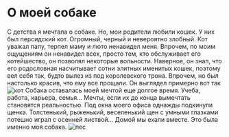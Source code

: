 # О моей собаке
С детства я мечтала о собаке. Но, мои родители любили кошек. У них был персидский кот. Огромный, черный и невероятно злобный. 
Кот уважал папу, терпел маму и люто ненавидел меня. Впрочем, по моим ощущениям он ненавидел всех, просто тем, кто обслуживает его котейшество, он позволял некоторые вольности.
Наверное, он знал, что его родословная насчитывает сотни элитных именитых кошек, поэтому вел себя так, будто вылез из под королевского трона. Впрочем, но был настолько красив, что ему все прощали. 
Он выглядел примерно вот так
![кот](https://yandex.ru/images/search?from=tabbar&text=персидский%20черный%20кот&pos=8&img_url=http%3A%2F%2Fi.pinimg.com%2Foriginals%2Fd3%2Fc4%2F7e%2Fd3c47e04bcad8f09f4f95f7825497dc3.jpg&rpt=simage&lr=20090)
Собака оставалась моей мечтой еще долгое время. Учеба, работа, карьера, семья...
Мечты, если их до конца вымечтать становятся реальностью. Под окна моего офиса однажды подкинули щенка. 
Толстенький, рыженький, веселенький щен с умными глазками потешно играл с осенней листвой... Домой мы ехали вместе. Это была именно моя собака. 
![пес](https://disk.yandex.ru/i/K3j98m-onGSaQQ)